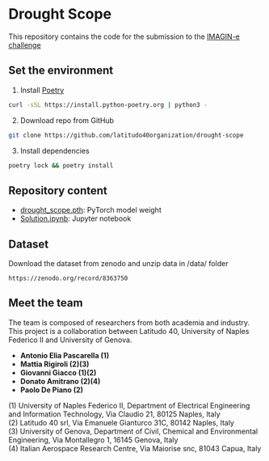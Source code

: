 # Drought Scope
This repository contains the code for the submission to the [IMAGIN-e challenge](https://github.com/AI4EO/orbitalAI/tree/main/IMAGIN-e) 

## Set the environment
1. Install [Poetry](https://python-poetry.org/)
```bash
curl -sSL https://install.python-poetry.org | python3 -
```

2. Download repo from GitHub
```bash
git clone https://github.com/latitudo40organization/drought-scope
```

3. Install dependencies
```bash
poetry lock && poetry install
```

## Repository content
- [drought_scope.pth](drought_scope.pth): PyTorch model weight 
- [Solution.ipynb](Solution.ipynb): Jupyter notebook

## Dataset
Download the dataset from zenodo and unzip data in /data/ folder
```
https://zenodo.org/record/8363750
```

## Meet the team
The team is composed of researchers from both academia and industry. This project is a collaboration between Latitudo 40, University of Naples Federico II and University of Genova.

- **Antonio Elia Pascarella (1)**
- **Mattia Rigiroli (2)(3)** 
- **Giovanni Giacco (1)(2)**
- **Donato Amitrano (2)(4)**
- **Paolo De Piano (2)**

(1) University of Naples Federico II, Department of Electrical Engineering and Information Technology, Via Claudio 21, 80125 Naples, Italy \
(2) Latitudo 40 srl, Via Emanuele Gianturco 31C, 80142 Naples, Italy \
(3) University of Genova, Department of Civil, Chemical and Environmental Engineering, Via Montallegro 1, 16145 Genova, Italy \
(4) Italian Aerospace Research Centre, Via Maiorise snc, 81043 Capua, Italy